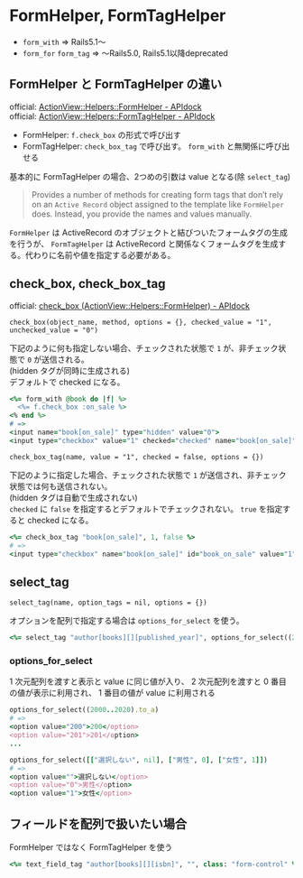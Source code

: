 # FormHelper, FormTagHelper

- `form_with` => Rails5.1〜
- `form_for` `form_tag` => 〜Rails5.0, Rails5.1以降deprecated

## FormHelper と FormTagHelper の違い

official: [ActionView::Helpers::FormHelper - APIdock](https://apidock.com/rails/ActionView/Helpers/FormHelper)  
official: [ActionView::Helpers::FormTagHelper - APIdock](https://apidock.com/rails/ActionView/Helpers/FormTagHelper)

- FormHelper: `f.check_box` の形式で呼び出す
- FormTagHelper: `check_box_tag` で呼び出す。 `form_with` と無関係に呼び出せる

基本的に FormTagHelper の場合、2つめの引数は value となる(除 `select_tag`)

> Provides a number of methods for creating form tags that don’t rely on an `Active Record` object assigned to the template like `FormHelper` does. Instead, you provide the names and values manually.

`FormHelper` は ActiveRecord のオブジェクトと結びついたフォームタグの生成を行うが、 `FormTagHelper` は ActiveRecord と関係なくフォームタグを生成する。代わりに名前や値を指定する必要がある。

## check_box, check_box_tag

official: [check_box (ActionView::Helpers::FormHelper) - APIdock](https://apidock.com/rails/ActionView/Helpers/FormHelper/check_box)  

`check_box(object_name, method, options = {}, checked_value = "1", unchecked_value = "0")`

下記のように何も指定しない場合、チェックされた状態で `1` が、非チェック状態で `0` が送信される。  
(hidden タグが同時に生成される)  
デフォルトで checked になる。

```ruby
<%= form_with @book do |f| %>
  <%= f.check_box :on_sale %>
<% end %>
# =>
<input name="book[on_sale]" type="hidden" value="0">
<input type="checkbox" value="1" checked="checked" name="book[on_sale]" id="book_on_sale">
```

`check_box_tag(name, value = "1", checked = false, options = {})`

下記のように指定した場合、チェックされた状態で `1` が送信され、非チェック状態では何も送信されない。  
(hidden タグは自動で生成されない)  
`checked` に `false` を指定するとデフォルトでチェックされない。 `true` を指定すると checked になる。

```ruby
<%= check_box_tag "book[on_sale]", 1, false %>
# =>
<input type="checkbox" name="book[on_sale]" id="book_on_sale" value="1" checked="checked">
```

## select_tag

`select_tag(name, option_tags = nil, options = {})`

オプションを配列で指定する場合は `options_for_select` を使う。

```ruby
<%= select_tag "author[books][][published_year]", options_for_select((2000..2020).to_a), class: "form-control" %>
```

### options_for_select

1 次元配列を渡すと表示と value に同じ値が入り、 2 次元配列を渡すと 0 番目の値が表示に利用され、 1 番目の値が value に利用される

```ruby
options_for_select((2000..2020).to_a)
# =>
<option value="200">200</option>
<option value="201">201</option>
...

options_for_select([["選択しない", nil], ["男性", 0], ["女性", 1]])
# =>
<option value="">選択しない</option>
<option value="0">男性</option>
<option value="1">女性</option>
```

## フィールドを配列で扱いたい場合

FormHelper ではなく FormTagHelper を使う

``` ruby
<%= text_field_tag "author[books][][isbn]", "", class: "form-control" %>
```
